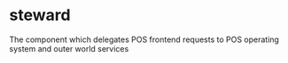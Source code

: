 # steward
The component which delegates POS frontend requests to POS operating system and outer world services

